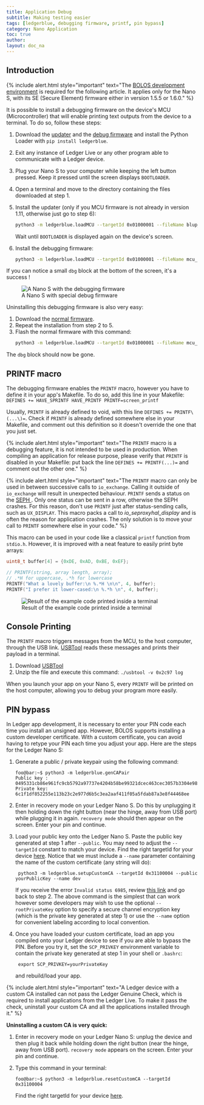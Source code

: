 ```yaml
---
title: Application Debug
subtitle: Making testing easier
tags: [ledgerblue, debugging firmware, printf, pin bypass]
category: Nano Application
toc: true
author:
layout: doc_na
---
```




## Introduction


<!--  -->
{% include alert.html style="important" text="The <a href='../build/' class='alert-link'>BOLOS development environment</a> is required for the following article. It applies only for the Nano S, with its SE (Secure Element) firmware either in version 1.5.5 or 1.6.0." %}
<!--  -->


It is possible to install a debugging firmware on the device's MCU (Microcontroller) that will enable printing text outputs from the device to a terminal. To do so, follow these steps:

1. Download the [updater](https://drive.google.com/open?id=1pbqIDDuamfsvFuEkduCyOFq8mW0HZmeQ) and the [debug firmware](https://drive.google.com/open?id=1hTZKqlwKjx51vdqda8SRp_80Yx3lPizb) and install the Python Loader with `pip install ledgerblue`.

2. Exit any instance of Ledger Live or any other program able to communicate with a Ledger device.

3. Plug your Nano S to your computer while keeping the left button pressed. Keep it pressed until the screen displays `BOOTLOADER`.

4. Open a terminal and move to the directory containing the files downloaded at step 1.

5.  Install the updater (only if you MCU firmware is not already in version 1.11, otherwise just go to step 6):

    ```sh
    python3 -m ledgerblue.loadMCU --targetId 0x01000001 --fileName blup_0.11_misc_m1.hex --nocrc
    ```

    Wait until `BOOTLOADER` is displayed again on the device's screen.

6.  Install the debugging firmware:

    ```sh
    python3 -m ledgerblue.loadMCU --targetId 0x01000001 --fileName mcu_1.11-printf_over_0.11.hex --reverse --nocrc
    ```

If you can notice a small `dbg` block at the bottom of the screen, it's a success !

<!-- ------------- Image ------------- -->
<!-- --------------------------------- -->
<figure>
<img src="../images/debug_nano.jpg" class="align-center" alt="A Nano S with the debugging firmware" /><figcaption aria-hidden="true">A Nano S with special debug firmware</figcaption>
</figure>

Uninstalling this debugging firmware is also very easy:
1. Download the [normal firmware](https://drive.google.com/open?id=1YfdU1dNycojdtuKU_hHctLFzJZzhDFuY).
2. Repeat the installation from step 2 to 5.
3. Flash the normal firmware with this command:
    ```sh
    python3 -m ledgerblue.loadMCU --targetId 0x01000001 --fileName mcu_1.11_over_0.11.hex --reverse --nocrc
    ```

The `dbg` block should now be gone.

## PRINTF macro

The debugging firmware enables the `PRINTF` macro, however you have to define it in your app's Makefile. To do so, add this line in your Makefile: `DEFINES += HAVE_SPRINTF HAVE_PRINTF PRINTF=screen_printf`

Usually, `PRINTF` is already defined to void, with this line `DEFINES += PRINTF\(...\)=`. Check if `PRINTF` is already defined somewhere else in your Makefile, and comment out this definition so it doesn't override the one that you just set.

<!--  -->
{% include alert.html style="important" text="The <code>PRINTF</code> macro is a debugging feature, it is not intended to be used in production. When compiling an application for release purpose, please verify that <code>PRINTF</code> is disabled in your Makefile: put back the line <code>DEFINES += PRINTF\(...\)=</code> and comment out the other one." %}
<!--  -->

<!--  -->
{% include alert.html style="important" text="The <code>PRINTF</code> macro can only be used in between successive calls to <code>io_exchange</code>. Calling it outside of <code>io_exchange</code> will result in unexpected behaviour. <code>PRINTF</code> sends a status on the <a href='../bolos-hardware-architecture/#seproxyhal' class='alert-link'> SEPH </a>. Only one status can be sent in a row, otherwise the SEPH crashes. For this reason, don't use <code>PRINTF</code> just after status-sending calls, such as <code>UX_DISPLAY</code>. This macro packs a call to <i>io_seproxyhal_display</i> and is often the reason for application crashes. The only solution is to move your call to <code>PRINTF</code> somewhere else in your code." %}
<!--  -->


This macro can be used in your code like a classical `printf` function from `stdio.h`. However, it is improved with a neat feature to easily print byte arrays:

``` c++
uint8_t buffer[4] = {0xDE, 0xAD, 0xBE, 0xEF};

// PRINTF(string, array length, array);
// .*H for uppercase, .*h for lowercase
PRINTF("What a lovely buffer:\n %.*H \n\n", 4, buffer);
PRINTF("I prefer it lower-cased:\n %.*h \n", 4, buffer);
```

<!-- ------------- Image ------------- -->
<!-- --------------------------------- -->
<figure>
<img src="../images/deadbeef.png" class="align-center" alt="Result of the example code printed inside a terminal" /><figcaption aria-hidden="true">Result of the example code printed inside a terminal</figcaption>
</figure>

## Console Printing

The `PRINTF` macro triggers messages from the MCU, to the host computer, through the USB link. [USBTool](https://drive.google.com/open?id=16D5vlrbczmBxqpDJml6QUV0RGWs7aZeZ) reads these messages and prints their payload in a terminal.

1. Download [USBTool](https://drive.google.com/open?id=16D5vlrbczmBxqpDJml6QUV0RGWs7aZeZ)
2. Unzip the file and execute this command: `./usbtool -v 0x2c97 log`

When you launch your app on your Nano S, every `PRINTF` will be printed on the host computer, allowing you to debug your program more easily.

## PIN bypass

In Ledger app development, it is necessary to enter your PIN code each time you install an unsigned app. However, BOLOS supports installing a custom developer certificate. With a custom certificate, you can avoid having to retype your PIN each time you adjust your app. Here are the steps for the Ledger Nano S:

1.  Generate a public / private keypair using the following command:

        foo@bar:~$ python3 -m ledgerblue.genCAPair
        Public key : 0495331cb86e961fc9cb5792a97737e4204b58be99321dcec463cec3057b3304e9875614004e6e540ab0610a1339fae22df6f6f3ec594912b409d69b72f0eaf390
        Private key: 6c1f1df852255e113b23c2e977d6b5c3ea2aaf411f05a5fdab87a3e8f44468ee

2. Enter in recovery mode on your Ledger Nano S. Do this by unplugging it then holding down the right button (near the hinge, away from USB port) while plugging it in again. `recovery mode` should then appear on the screen. Enter your pin and continue.

3. Load your public key onto the Ledger Nano S. Paste the public key generated at step 1 after `--public`. You may need to adjust the `--targetId` constant to match your device. Find the right targetId for your device [here](https://gist.github.com/TamtamHero/b7651ffe6f1e485e3886bf4aba673348). Notice that we must include a `--name` parameter containing the name of the custom certificate (any string will do):

        python3 -m ledgerblue.setupCustomCA --targetId 0x31100004 --public yourPublicKey --name dev

    If you receive the error `Invalid status 6985`, review [this link](https://github.com/LedgerHQ/blue-loader-python/issues/42) and go back to step 2. The above command is the simplest that can work however some developers may wish to use the optional `--rootPrivateKey` option to specify a secure channel encryption key (which is the private key generated at step 1) or use the `--name` option for convenient labeling according to local convention.

4. Once you have loaded your custom certificate, load an app you compiled onto your Ledger device to see if you are able to bypass the PIN. Before you try it, set the `SCP_PRIVKEY` environment variable to contain the private key generated at step 1 in your shell or `.bashrc`:

        export SCP_PRIVKEY=yourPrivateKey

    and rebuild/load your app.


<!--  -->
{% include alert.html style="important" text="A Ledger device with a custom CA installed can not pass the Ledger Genuine Check, which is required to install applications from the Ledger Live. To make it pass the check, uninstall your custom CA and all the applications installed through it." %}
<!--  -->

**Uninstalling a custom CA is very quick:**

1. Enter in recovery mode on your Ledger Nano S: unplug the device and then plug it back while holding down the right button (near the hinge, away from USB port). `recovery mode` appears on the screen. Enter your pin and continue.

2.  Type this command in your terminal:

        foo@bar:~$ python3 -m ledgerblue.resetCustomCA --targetId 0x31100004

    Find the right targetId for your device [here](https://gist.github.com/TamtamHero/b7651ffe6f1e485e3886bf4aba673348).
